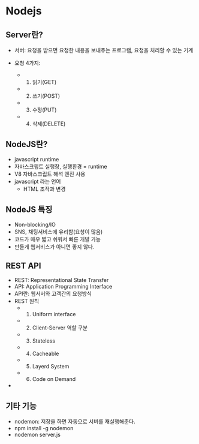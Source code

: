 # Nodejs

## Server란?
- 서버: 요청을 받으면 요청한 내용을 보내주는 프로그램, 요청을 처리할 수 있는 기계 

- 요청 4가지: 
    - 1) 읽기(GET)
    - 2) 쓰기(POST)
    - 3) 수정(PUT)
    - 4) 삭제(DELETE)

 ## NodeJS란? 
 - javascript runtime
 - 자바스크립트 실행창, 실행환경 = runtime
 - V8 자바스크립트 해석 엔진 사용
 - javascript 라는 언어
    - HTML 조작과 변경

## NodeJS 특징
- Non-blocking/IO
- SNS, 채팅서비스에 유리함(요청이 많음)
- 코드가 매우 짧고 쉬워서 빠른 개발 가능
- 만들게 웹서비스가 아니면 좋지 않다. 

## REST API
- REST: Representational State Transfer
- API: Application Programming Interface
- API란: 웹서버와 고객간의 요청방식
- REST 원칙
    - 1. Uniform interface
    - 2. Client-Server 역할 구분
    - 3. Stateless
    - 4. Cacheable
    - 5. Layerd System
    - 6. Code on Demand
- 

## 기타 기능
- nodemon: 저장을 하면 자동으로 서버를 재실행해준다.
- npm install -g nodemon
- nodemon server.js 
